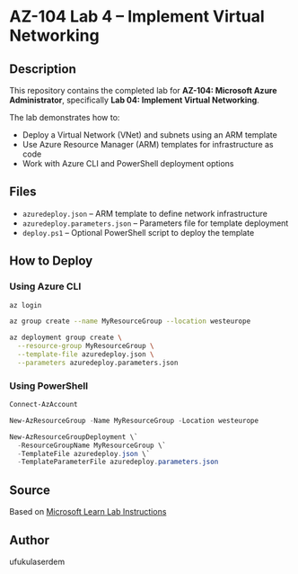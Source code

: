 # AZ-104 Lab 4 – Implement Virtual Networking

## Description
This repository contains the completed lab for **AZ-104: Microsoft Azure Administrator**, specifically **Lab 04: Implement Virtual Networking**.

The lab demonstrates how to:
- Deploy a Virtual Network (VNet) and subnets using an ARM template
- Use Azure Resource Manager (ARM) templates for infrastructure as code
- Work with Azure CLI and PowerShell deployment options

## Files
- `azuredeploy.json` – ARM template to define network infrastructure
- `azuredeploy.parameters.json` – Parameters file for template deployment
- `deploy.ps1` – Optional PowerShell script to deploy the template

## How to Deploy

### Using Azure CLI
```bash
az login

az group create --name MyResourceGroup --location westeurope

az deployment group create \
  --resource-group MyResourceGroup \
  --template-file azuredeploy.json \
  --parameters azuredeploy.parameters.json
```

### Using PowerShell
```powershell
Connect-AzAccount

New-AzResourceGroup -Name MyResourceGroup -Location westeurope

New-AzResourceGroupDeployment \`
  -ResourceGroupName MyResourceGroup \`
  -TemplateFile azuredeploy.json \`
  -TemplateParameterFile azuredeploy.parameters.json
```

## Source
Based on [Microsoft Learn Lab Instructions](https://microsoftlearning.github.io/AZ-104-MicrosoftAzureAdministrator/Instructions/Labs/LAB_04-Implement_Virtual_Networking.html)

## Author
ufukulaserdem
